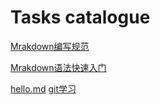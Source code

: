 # Tasks  catalogue
[Mrakdown编写规范](https://github.com/Mshenchen/Tasks/blob/e1b4f2a57f2e9d3791c65dea1cf34928353363f0/Markdown%20%E7%BC%96%E5%86%99%E8%A7%84%E8%8C%83.md)

[Mrakdown语法快速入门](https://github.com/Mshenchen/Tasks/blob/159c12030b3c8ef1078da05ba078600dcf1c099c/Markdown%E8%AF%AD%E6%B3%95%E5%BF%AB%E9%80%9F%E5%85%A5%E9%97%A8%20.md)

[hello.md](https://github.com/Mshenchen/Tasks/blob/81f7596050f8b08c406159e0eb24e10773bf733f/Hello.md)
[git学习](https://github.com/Mshenchen/Tasks/blob/2ed618eb5897706c86dde1b10b01a82d994df571/git%E5%AD%A6%E4%B9%A0.md)
